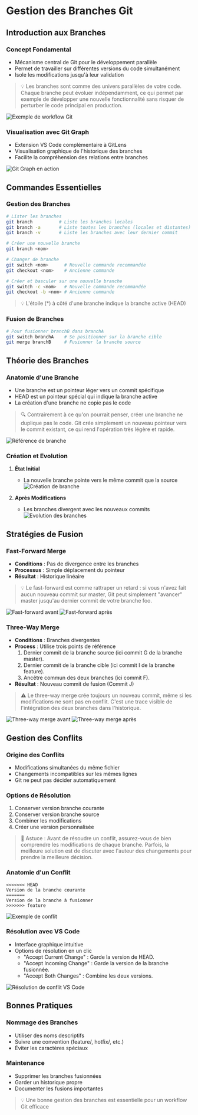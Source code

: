 # Gestion des Branches Git

## Introduction aux Branches

### Concept Fondamental

- Mécanisme central de Git pour le développement parallèle
- Permet de travailler sur différentes versions du code simultanément
- Isole les modifications jusqu'à leur validation

> 💡 Les branches sont comme des univers parallèles de votre code. Chaque branche peut évoluer indépendamment, ce qui permet par exemple de développer une nouvelle fonctionnalité sans risquer de perturber le code principal en production.

![Exemple de workflow Git](../assets/exemple-gitflow.png)

### Visualisation avec Git Graph

- Extension VS Code complémentaire à GitLens
- Visualisation graphique de l'historique des branches
- Facilite la compréhension des relations entre branches

![Git Graph en action](../assets/git-graph.gif)

## Commandes Essentielles

### Gestion des Branches

```bash
# Lister les branches
git branch          # Liste les branches locales
git branch -a       # Liste toutes les branches (locales et distantes)
git branch -v       # Liste les branches avec leur dernier commit

# Créer une nouvelle branche
git branch <nom>

# Changer de branche
git switch <nom>      # Nouvelle commande recommandée
git checkout <nom>    # Ancienne commande

# Créer et basculer sur une nouvelle branche
git switch -c <nom>   # Nouvelle commande recommandée
git checkout -b <nom> # Ancienne commande
```

> 💡 L'étoile (\*) à côté d'une branche indique la branche active (HEAD)

### Fusion de Branches

```bash
# Pour fusionner branchB dans branchA
git switch branchA    # Se positionner sur la branche cible
git merge branchB     # Fusionner la branche source
```

## Théorie des Branches

### Anatomie d'une Branche

- Une branche est un pointeur léger vers un commit spécifique
- HEAD est un pointeur spécial qui indique la branche active
- La création d'une branche ne copie pas le code

> 🔍 Contrairement à ce qu'on pourrait penser, créer une branche ne duplique pas le code. Git crée simplement un nouveau pointeur vers le commit existant, ce qui rend l'opération très légère et rapide.

![Référence de branche](../assets/branch/branch-ref.png)

### Création et Evolution

1. **État Initial**

   - La nouvelle branche pointe vers le même commit que la source
     ![Création de branche](../assets/branch/branch-ref2.png)

2. **Après Modifications**
   - Les branches divergent avec les nouveaux commits
     ![Evolution des branches](../assets/branch/branch-ref3.png)

## Stratégies de Fusion

### Fast-Forward Merge

- **Conditions** : Pas de divergence entre les branches
- **Processus** : Simple déplacement du pointeur
- **Résultat** : Historique linéaire

> 💡 Le fast-forward est comme rattraper un retard : si vous n'avez fait aucun nouveau commit sur master, Git peut simplement "avancer" master jusqu'au dernier commit de votre branche foo.

![Fast-forward avant](../assets/branch/fast-forward1.png)
![Fast-forward après](../assets/branch/fast-forward2.png)

### Three-Way Merge

- **Conditions** : Branches divergentes
- **Process** : Utilise trois points de référence
  1. Dernier commit de la branche source (ici commit G de la branche master).
  2. Dernier commit de la branche cible (ici commit I de la branche feature).
  3. Ancêtre commun des deux branches (ici commit F).
- **Résultat** : Nouveau commit de fusion (Commit J)

> ⚠️ Le three-way merge crée toujours un nouveau commit, même si les modifications ne sont pas en conflit. C'est une trace visible de l'intégration des deux branches dans l'historique.

![Three-way merge avant](../assets/branch/3way.png)
![Three-way merge après](../assets/branch/3way2.png)

## Gestion des Conflits

### Origine des Conflits

- Modifications simultanées du même fichier
- Changements incompatibles sur les mêmes lignes
- Git ne peut pas décider automatiquement

### Options de Résolution

1. Conserver version branche courante
2. Conserver version branche source
3. Combiner les modifications
4. Créer une version personnalisée

> 🚀 Astuce : Avant de résoudre un conflit, assurez-vous de bien comprendre les modifications de chaque branche. Parfois, la meilleure solution est de discuter avec l'auteur des changements pour prendre la meilleure décision.

### Anatomie d'un Conflit

```text
<<<<<<< HEAD
Version de la branche courante
=======
Version de la branche à fusionner
>>>>>>> feature
```

![Exemple de conflit](../assets/branch/conflit-exemple.png)

### Résolution avec VS Code

- Interface graphique intuitive
- Options de résolution en un clic
  - "Accept Current Change" : Garde la version de HEAD.
  - "Accept Incoming Change" : Garde la version de la branche fusionnée.
  - "Accept Both Changes" : Combine les deux versions.

![Résolution de conflit VS Code](../assets/branch/conflit-vscode.png)

## Bonnes Pratiques

### Nommage des Branches

- Utiliser des noms descriptifs
- Suivre une convention (feature/, hotfix/, etc.)
- Éviter les caractères spéciaux

### Maintenance

- Supprimer les branches fusionnées
- Garder un historique propre
- Documenter les fusions importantes

> 💡 Une bonne gestion des branches est essentielle pour un workflow Git efficace
